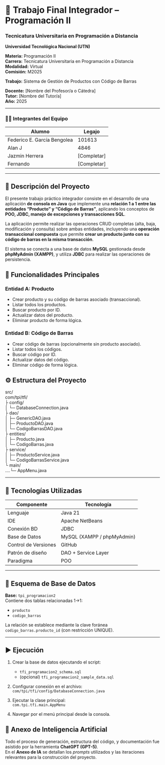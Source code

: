 # 🧾 Trabajo Final Integrador – Programación II 
### Tecnicatura Universitaria en Programación a Distancia
**Universidad Tecnológica Nacional (UTN)**  


**Materia:** Programación II  
**Carrera:** Tecnicatura Universitaria en Programación a Distancia  
**Modalidad:**  Virtual  
**Comisión:** M2025  

**Trabajo:** Sistema de Gestión de Productos con Código de Barras  

**Docente:** [Nombre del Profesor/a o Cátedra]  
**Tutor:** [Nombre del Tutor/a]  
**Año:** 2025  

---

### 👨‍💻 Integrantes del Equipo

| Alumno | Legajo | 
|---------|---------|
| Federico E. García Bengolea | 101613 |
| Alan J | 4846 | 
| Jazmin Herrera | [Completar] | 
| Fernando  | [Completar] | 

---

## 🧠 Descripción del Proyecto

El presente trabajo práctico integrador consiste en el desarrollo de una aplicación **de consola en Java** que implemente una **relación 1 a 1 entre las entidades “Producto” y “Código de Barras”**, aplicando los conceptos de **POO, JDBC, manejo de excepciones y transacciones SQL**.

La aplicación permite realizar las operaciones CRUD completas (alta, baja, modificación y consulta) sobre ambas entidades, incluyendo una **operación transaccional compuesta** que permite **crear un producto junto con su código de barras en la misma transacción**.

El sistema se conecta a una base de datos **MySQL** gestionada desde **phpMyAdmin (XAMPP)**, y utiliza **JDBC** para realizar las operaciones de persistencia.  



## 🧩 Funcionalidades Principales

### Entidad A: Producto
- Crear producto y su código de barras asociado (transaccional).  
- Listar todos los productos.  
- Buscar producto por ID.  
- Actualizar datos del producto.  
- Eliminar producto de forma lógica.

### Entidad B: Código de Barras
- Crear código de barras (opcionalmente sin producto asociado).  
- Listar todos los códigos.  
- Buscar código por ID.  
- Actualizar datos del código.  
- Eliminar código de forma lógica.


## ⚙️ Estructura del Proyecto

src/  
com/tpi/tfi/  
├ config/  
│ └─ DatabaseConnection.java  
├ dao/  
│ ├─ GenericDAO.java  
│ ├─ ProductoDAO.java  
│ └─ CodigoBarrasDAO.java  
├ entities/  
│ ├─ Producto.java  
│ └─ CodigoBarras.java  
├ service/  
│ ├─ ProductoService.java  
│ └─ CodigoBarrasService.java  
└ main/  
....└─ AppMenu.java

---

## 🧰 Tecnologías Utilizadas

| Componente | Tecnología |
|-------------|-------------|
| Lenguaje | Java 21 |
| IDE | Apache NetBeans |
| Conexión BD | JDBC |
| Base de Datos | MySQL (XAMPP / phpMyAdmin) |
| Control de Versiones | GitHub |
| Patrón de diseño | DAO + Service Layer |
| Paradigma | POO |

---

## 🧾 Esquema de Base de Datos

**Base:** `tpi_programacion2`  
Contiene dos tablas relacionadas 1→1:  
- `producto`  
- `codigo_barras`  

La relación se establece mediante la clave foránea `codigo_barras.producto_id` (con restricción UNIQUE).

---

## ▶️ Ejecución

1. Crear la base de datos ejecutando el script:  
   - `tfi_programacion2_schema.sql`  
   - (opcional) `tfi_programacion2_sample_data.sql`

2. Configurar conexión en el archivo:  
   `com/tpi/tfi/config/DatabaseConnection.java`

3. Ejecutar la clase principal:  
   `com.tpi.tfi.main.AppMenu`

4. Navegar por el menú principal desde la consola.




## 🧾 Anexo de Inteligencia Artificial
Todo el proceso de generación, estructura del código, y documentación fue asistido por la herramienta **ChatGPT (GPT-5)**.   
En el **Anexo de IA** se detallan los *prompts* utilizados y las iteraciones relevantes para la construcción del proyecto.


